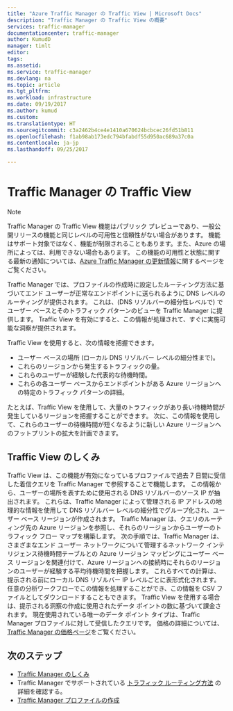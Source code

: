```yaml
---
title: "Azure Traffic Manager の Traffic View | Microsoft Docs"
description: "Traffic Manager の Traffic View の概要"
services: traffic-manager
documentationcenter: traffic-manager
author: KumudD
manager: timlt
editor: 
tags: 
ms.assetid: 
ms.service: traffic-manager
ms.devlang: na
ms.topic: article
ms.tgt_pltfrm: 
ms.workload: infrastructure
ms.date: 09/19/2017
ms.author: kumud
ms.custom: 
ms.translationtype: HT
ms.sourcegitcommit: c3a2462b4ce4e1410a670624bcbcec26fd51b811
ms.openlocfilehash: f1ab98ab173edc794bfabdf55d950ac689a37c0a
ms.contentlocale: ja-jp
ms.lasthandoff: 09/25/2017

---
```


# <a name="traffic-manager-traffic-view"></a>Traffic Manager の Traffic View

>[!NOTE]
>Traffic Manager の Traffic View 機能はパブリック プレビューであり、一般公開リリースの機能と同じレベルの可用性と信頼性がない場合があります。 機能はサポート対象ではなく、機能が制限されることもあります。また、Azure の場所によっては、利用できない場合もあります。 この機能の可用性と状態に関する最新の通知については、[Azure Traffic Manager の更新情報](https://azure.microsoft.com/updates/?product=traffic-manager)に関するページをご覧ください。

Traffic Manager では、プロファイルの作成時に設定したルーティング方法に基づいてエンド ユーザーが正常なエンドポイントに送られるように DNS レベルのルーティングが提供されます。 これは、(DNS リゾルバーの細分性レベルで) でユーザー ベースとそのトラフィック パターンのビューを Traffic Manager に提供します。 Traffic View を有効にすると、この情報が処理されて、すぐに実施可能な洞察が提供されます。 

Traffic View を使用すると、次の情報を把握できます。
- ユーザー ベースの場所 (ローカル DNS リゾルバー レベルの細分性まで)。
- これらのリージョンから発生するトラフィックの量。
- これらのユーザーが経験した代表的な待機時間。
- これらの各ユーザー ベースからエンドポイントがある Azure リージョンへの特定のトラフィック パターンの詳細。 

たとえば、Traffic View を使用して、大量のトラフィックがあり長い待機時間が発生しているリージョンを把握することができます。 次に、この情報を使用して、これらのユーザーの待機時間が短くなるように新しい Azure リージョンへのフットプリントの拡大を計画できます。

## <a name="how-traffic-view-works"></a>Traffic View のしくみ

Traffic View は、この機能が有効になっているプロファイルで過去 7 日間に受信した着信クエリを Traffic Manager で参照することで機能します。 この情報から、ユーザーの場所を表すために使用される DNS リゾルバーのソース IP が抽出されます。 これらは、Traffic Manager によって管理される IP アドレスの地理的な情報を使用して DNS リゾルバー レベルの細分性でグループ化され、ユーザー ベース リージョンが作成されます。 Traffic Manager は、クエリのルーティング先の Azure リージョンを参照し、それらのリージョンからユーザーのトラフィック フロー マップを構築します。
次の手順では、Traffic Manager は、さまざまなエンド ユーザー ネットワークについて管理するネットワーク インテリジェンス待機時間テーブルとの Azure リージョン マッピングにユーザー ベース リージョンを関連付けて、Azure リージョンへの接続時にそれらのリージョンのユーザーが経験する平均待機時間を把握します。 これらすべての計算は、提示される前にローカル DNS リゾルバー IP レベルごとに表形式化されます。 任意の分析ワークフローでこの情報を処理することができ、この情報を CSV ファイルとしてダウンロードすることもできます。
Traffic View を使用する場合は、提示される洞察の作成に使用されたデータ ポイントの数に基づいて課金されます。 現在使用されている唯一のデータ ポイント タイプは、Traffic Manager プロファイルに対して受信したクエリです。 価格の詳細については、[Traffic Manager の価格ページ](https://azure.microsoft.com/pricing/details/traffic-manager/)をご覧ください。


## <a name="next-steps"></a>次のステップ

- [Traffic Manager のしくみ](traffic-manager-overview.md)
- Traffic Manager でサポートされている [トラフィック ルーティング方法](traffic-manager-routing-methods.md) の詳細を確認する。
- [Traffic Manager プロファイルの作成](traffic-manager-create-profile.md)


